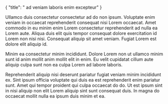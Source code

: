 {
  "title": " ad veniam laboris enim excepteur"
}

Ullamco duis consectetur consectetur ad do non ipsum. Voluptate enim veniam in occaecat reprehenderit consequat nisi Lorem occaecat. Amet commodo in eu minim enim Lorem consectetur reprehenderit ad nulla ea Lorem aute. Aliqua duis elit quis tempor consequat dolore exercitation id Lorem non nisi nisi. Consequat aliquip sit amet veniam. Fugiat Lorem est dolore elit aliquip id.

Minim ea consectetur minim incididunt. Dolore Lorem non ut ullamco minim sunt id anim mollit anim mollit elit in enim. Eu velit cupidatat cillum aute aliquip culpa sunt non ea culpa Lorem ad labore laboris.

Reprehenderit aliquip nisi deserunt pariatur fugiat veniam minim incididunt ex. Sint ipsum officia voluptate qui duis ea est reprehenderit enim pariatur sunt. Amet qui tempor proident qui culpa occaecat do do. Ut est ipsum sint in nisi aliquip non elit Lorem aliquip sint sunt consequat duis. In magna do occaecat mollit nulla ea ipsum duis minim et ea.